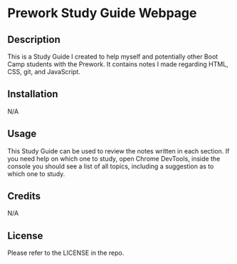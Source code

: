 # Prework Study Guide Webpage

## Description

This is a Study Guide I created to help myself and potentially other Boot Camp students with the Prework. It contains notes I made regarding HTML, CSS, git, and JavaScript.

## Installation

N/A

## Usage

This Study Guide can be used to review the notes written in each section. If you need help on which one to study, open Chrome DevTools, inside the console you should see a list of all topics, including a suggestion as to which one to study.

## Credits

N/A

## License

Please refer to the LICENSE in the repo.